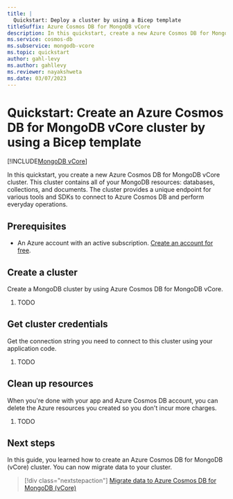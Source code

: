 ```yaml
---
title: |
  Quickstart: Deploy a cluster by using a Bicep template
titleSuffix: Azure Cosmos DB for MongoDB vCore
description: In this quickstart, create a new Azure Cosmos DB for MongoDB vCore cluster to store databases, collections, and documents by using a Bicep template.
ms.service: cosmos-db
ms.subservice: mongodb-vcore
ms.topic: quickstart
author: gahl-levy
ms.author: gahllevy
ms.reviewer: nayakshweta
ms.date: 03/07/2023
---
```


# Quickstart: Create an Azure Cosmos DB for MongoDB vCore cluster by using a Bicep template

[!INCLUDE[MongoDB vCore](../../includes/appliesto-mongodb-vcore.md)]

In this quickstart, you create a new Azure Cosmos DB for MongoDB vCore cluster. This cluster contains all of your MongoDB resources: databases, collections, and documents. The cluster provides a unique endpoint for various tools and SDKs to connect to Azure Cosmos DB and perform everyday operations.

## Prerequisites

- An Azure account with an active subscription. [Create an account for free](https://azure.microsoft.com/free).

## Create a cluster

Create a MongoDB cluster by using Azure Cosmos DB for MongoDB vCore.

1. TODO

## Get cluster credentials

Get the connection string you need to connect to this cluster using your application code.

1. TODO

## Clean up resources

When you're done with your app and Azure Cosmos DB account, you can delete the Azure resources you created so you don't incur more charges.

1. TODO

## Next steps

In this guide, you learned how to create an Azure Cosmos DB for MongoDB (vCore) cluster. You can now migrate data to your cluster.

> [!div class="nextstepaction"]
> [Migrate data to Azure Cosmos DB for MongoDB (vCore)](how-to-migrate-data.md)
